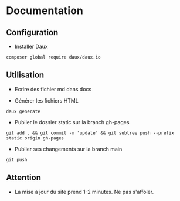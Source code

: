 # Documentation

## Configuration

- Installer Daux 

``` composer global require daux/daux.io ```


## Utilisation 

- Ecrire des fichier md dans docs

- Générer les fichiers HTML 

```daux generate ```

- Publier le dossier static sur la branch gh-pages

```git add . && git commit -m 'update' && git subtree push --prefix static origin gh-pages ```

- Publier ses changements sur la branch main

```git push ```


## Attention

- La mise à jour du site prend 1-2 minutes. Ne pas s'affoler.
